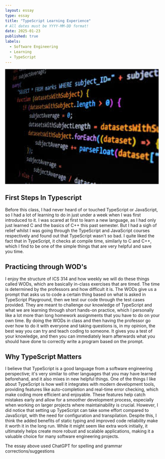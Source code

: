 ```yaml
---
layout: essay
type: essay
title: "TypeScript Learning Experience"
# All dates must be YYYY-MM-DD format!
date: 2025-01-23
published: true
labels:
  - Software Engineering
  - Learning
  - TypeScript
---
```


<img width="500px" class="rounded float-start pe-4" src="../img/TS.jpg">

## First Steps In Typescript

Before this class, I had never heard of or touched TypeScript or JavaScript, so I had a lot of learning to do in just under a week when I was first introduced to it. I was scared at first to learn a new language, as I had only just learned C and the basics of C++ this past semester. But I had a sigh of relief whilst I was going through the TypeScript and JavaScript courses respectively and found out that TypeScript wasn't so bad. I quite liked the fact that in TypeScript, it checks at compile time, similarly to C and C++, which I find to be one of the simple things that are very helpful and save you time.

## Practicing through WOD's

I enjoy the structure of ICS 314 and how weekly we will do these things called WODs, which are basically in-class exercises that are timed. The time is determined by the professors and how difficult it is. The WODs give us a prompt that asks us to code a certain thing based on what is asked in TypeScript Playground, then we test our code through the test cases provided. They are meant to challenge our knowledge of TypeScript and what we are learning through short hands-on practice, which I personally like a lot more than long homework assignments that you have to do on your own time. By doing the WODs in class and then having the professor go over how to do it with everyone and taking questions is, in my opinion, the best way you can try and teach coding to someone. It gives you a test of your knowledge, and then you can immediately learn afterwards what you should have done to correctly write a program based on the prompt.

## Why TypeScript Matters

I believe that TypeScript is a good language from a software engineering perspective; it's very similar to other languages that you may have learned beforehand, and it also mixes in new helpful things. One of the things I like about TypeScript is how well it integrates with modern development tools, providing features like auto-completion and real-time error checking, which make coding more efficient and enjoyable. These features help catch mistakes early and allow for a smoother development process, especially when working on larger projects where maintainability is crucial. However, I did notice that setting up TypeScript can take some effort compared to JavaScript, with the need for configuration and transpilation. Despite this, I think the added benefits of static typing and improved code reliability make it worth it in the long run. While it might seem like extra work initially, it ultimately helps create more robust and scalable applications, making it a valuable choice for many software engineering projects.


The essay above used ChatGPT for spelling and grammar corrections/suggestions
